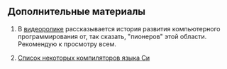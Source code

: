## Дополнительные материалы

1. В [видеоролике](https://www.youtube.com/embed/j0kcXFuckqw?rel=0) рассказывается история развития компьютерного программирования от, так сказать, "пионеров" этой области. Рекомендую к просмотру всем.

2. [Список некоторых компиляторов языка Си](https://ru.wikipedia.org/wiki/%D0%A1%D0%B8_(%D1%8F%D0%B7%D1%8B%D0%BA_%D0%BF%D1%80%D0%BE%D0%B3%D1%80%D0%B0%D0%BC%D0%BC%D0%B8%D1%80%D0%BE%D0%B2%D0%B0%D0%BD%D0%B8%D1%8F)#.D0.A0.D0.B5.D0.B0.D0.BB.D0.B8.D0.B7.D0.B0.D1.86.D0.B8.D1.8F_.D0.A1.D0.B8)
